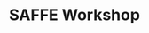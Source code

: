 ---
layout: page
title: SAFFE Workshop
nav: true
nav_order: 1
dropdown: true
children: 
    - title: Venue
      permalink: /venue/
    - title: divider
    - title: Conference Dinner
      permalink: /conference_dinner/
---